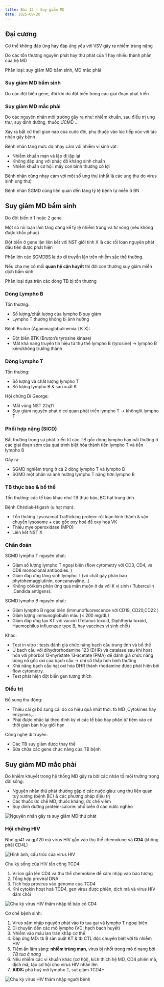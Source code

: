 ```yaml
---
title: Bài 12 - Suy giảm MD
date: 2025-08-20
---
```


<!-- markdownlint-disable MD024 -->

## Đại cương

Cơ thể không đáp ứng hay đáp ứng yếu với VSV gây ra nhiễm trùng nặng

Do các tổn thương nguyên phát hay thứ phát của 1 hay nhiều thành phần của hệ MD

Phân loại: suy giảm MD bẩm sinh, MD mắc phải

### Suy giảm MD bẩm sinh

Do các đột biến gene, đôi khi do đột biến trong các giai đoạn phát triển

### Suy giảm MD mắc phải

Do các nguyên nhân môi trường gây ra như: nhiễm khuẩn, sau điều trị ung thư, suy dinh dưỡng, thuốc ƯCMD …

Xảy ra bất cứ thời gian nào của cuộc đời, phụ thuộc vào lúc tiếp xúc với tác nhân gây bệnh

Bệnh nhân tăng mức độ nhạy cảm với nhiễm vi sinh vật:

- Nhiễm khuẩn mạn và lặp đi lặp lại
- Không đáp ứng với phác đồ kháng sinh chuẩn
- Nhiễm khuẩn cơ hội: mấy con bình thường có lợi

Bệnh nhân cũng nhạy cảm với một số ung thư (nhất là các ung thư do virus sinh ung thư)

Bệnh nhân SGMD cũng liên quan đến tăng tỷ lệ bệnh tự miễn ở BN

## Suy giảm MD bẩm sinh

Do đột biến ở 1 hoặc 2 gene

Một số rối loạn làm tăng đáng kể tỷ lệ nhiễm trùng và tử vong (nếu không được khắc phục)

Đột biến ở gene lặn liên kết với NST giới tính X là các rối loạn nguyên phát đầu tiên được phát hiện

Phần lớn các SGMDBS là do di truyền lặn trên nhiễm sắc thể thường.

Nếu cha mẹ có mối **quan hệ cận huyết** thì đời con thường suy giảm miễn dịch bẩm sinh

Phân loại dựa trên các dòng TB bị tổn thương

### Dòng Lympho B

Tổn thương:

- Số lượng/chất lượng của lympho B suy giảm
- Lympho T thường không bị ảnh hưởng

Bệnh Bruton (Agammaglobulinemia LK X):

- Đột biến BTK (Bruton’s tyrosine kinase)
- Mất khả nang truyền tín hiệu từ thụ thể lympho B (tyrosine) → lympho B kém/không trưởng thành

### Dòng Lympho T

Tổn thương:

- Số lượng và chất lượng lympho T
- Số lượng lympho B & sản xuất K

Hội chứng Di George:

- Mất vùng NST 22q11
- Suy giảm nguyên phát ở cơ quan phát triển lympho T → không/ít lympho T

### Phối hợp nặng (SICD)

Bất thường trong sự phát triển từ các TB gốc dòng lympho hay bất thường ở các giai đoạn sớm của quá trình biệt hóa thành tiền lympho T và tiền lympho B

Gây ra:

- SGMD nghiêm trọng ở cả 2 dòng lympho T và lympho B
- SGMD một phần và ảnh hưởng lympho T nặng hơn lympho B

### TB thực bào & bổ thể

Tổn thương: các tế bào khác như TB thực bào, BC hạt trung tính

Bệnh Chédiak-Higash (u hạt mạn):

- Tổn thương Lysosomal Trafficking protein: rối loạn hình thành & vận chuyển lysosome + các gốc oxy hoá để oxy hoá VK
- Thiếu myeloperoxidase (MPO)
- Liên kết NST X

### Chẩn đoán

SGMD lympho T nguyên phát:

- Giảm số lượng lympho T ngoại biên (flow cytometry với CD3,
CD4, và CD8 monoclonal antibodies. )
- Giảm đáp ứng tăng sinh lympho T (vd chất gây phân bào phytohemagglutinin, concanavaline…)
- Không có/kém phản ứng quá mẫn muộn ở da với K vi sinh ( Tuberculin ,Candida antigens).

SGMD lympho B nguyên phát:

- Giảm lympho B ngoại biên (immunofluorescence với CD19, CD20,CD22 )
- Giảm lượng immunoglobulin máu (< 200 mg/dL)
- Giảm đáp ứng tạo KT với vaccin (Tetanus toxoid, Diphtheria toxoid, Haemophilus influenzae type B, hay vaccines vi sinh chết)

Khác:

- Test in vitro : tests đánh giá chức năng bạch cầu trung tính và bổ thể
- Ủ bach cầu với dihydrorhodamine 123 (DHR) và catalase sau khi hoat
hóa với phorbol 12‐myristate 13‐acetate (PMA) để đánh giá chức
năng bùng nổ gốc oxi của bạch cầu → chỉ số thấp hơn bình thường
- Khả năng bạch cầu hạt oxi hóa DHR thành rhodamine đươc phát
hiện bởi flow cytometry.
- Test phát hiện đột biến gen tương thích

### Điều trị

Bổ sung thụ động:

- Thiếu cái gì bổ sung cái đó có hiệu quả nhất thời: tb MD ,Cytokines hay enzymes,...
- Phải được nhắc lại theo định kỳ vì các tế bào hay phân tử tiêm vào có thời gian bán hủy giới hạn

Công nghệ di truyền:

- Các TB suy giảm được thay thế
- Sữa chữa các gene chức năng của TB bệnh

## Suy giảm MD mắc phải

Do khiếm khuyết trong hệ thống MD gây ra bởi các nhân tố môi trường trong đời sống:

- Nguyên nhân thứ phát thường gặp ở các nước giàu: ung thư liên quan tuỷ xương (bệnh BC) & các phương pháp điều trị
- Các thuốc ức chế MD, thuốc kháng, ức chế viêm
- Suy dinh dưỡng protein-calorie: phổ biến ở các nước nghèo

![Nguyên nhân gây ra suy giảm MD thứ phát](/y2/mddc/12-ng-nhan-suygiam-md.jpeg)

### Hội chứng HIV

Nhờ gp41 và gp120 mà virus HIV gắn vào thụ thể chemokine và **CD4** (không phải CD4L)

![Hình ảnh, cấu trúc của virus HIV](/y2/mddc/12-cautruc-hiv.jpeg)

Chu kỳ sống của HIV tấn công TCD4:

1. Virion gắn lên CD4 và thụ thể chemokine để xâm nhập vào bào tương
2. Tổng hợp proviral DNA
3. Tích hợp provirus vào genome của TCD4
4. Khi cytokin hoạt hoá TCD4, gen virus được phiên, dịch mã và virus HIV đâm chồi

![Chu kỳ virus HIV thâm nhập tế bào có CD4](/y2/mddc/12-cycle-hiv.jpeg)

Cơ chế bệnh sinh:

1. Virus xâm nhập nguyên phát vào tb tua gai và lympho T ngoại biên
2. Di chuyển đến các mô lympho (VD: hạch bạch huyết)
3. Nhiễm vào máu lan tràn khắp cơ thể
4. Đáp ứng MD: tb B sản xuất KT & tb CTL độc chuyên biệt với tb nhiễm HIV
5. Tiềm ẩn lâm sàng: **nhiễm trùng mạn**, virus bị nhốt trong mô ở nang bởi *TB tua ở nang*
6. Nếu nhiễm các vi khuẩn khác (cơ hội), kích thích hệ MD, CD4 phiên mã, dịch mã, tạo cơ hội cho virus HIV nhân lên
7. **AIDS:** phá huỷ mô lympho T, sụt giảm TCD4+

![Chu kỳ virus HIV thâm nhập người bệnh](/y2/mddc/12-hiv-cycle-full.jpeg)

